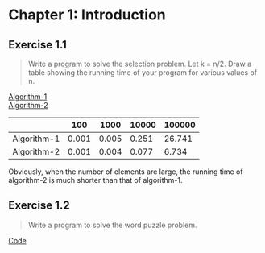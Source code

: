#  Chapter 1: Introduction
## Exercise 1.1
> Write a program to solve the selection problem. Let k = n/2. Draw a table showing the running time of your program for various values of n.

[Algorithm-1](https://github.com/seineo/Solutions-for-Data-Structures-and-Algorithm-Analysis-in-C-2th-exercises/blob/master/ch01/ex1_01_algorithm-1.cpp)  
[Algorithm-2](https://github.com/seineo/Solutions-for-Data-Structures-and-Algorithm-Analysis-in-C-2th-exercises/blob/master/ch01/ex1_01_algorithm-2.cpp)

|   |100|1000|10000|100000|
|---|---|----|-----|------|
|Algorithm-1|0.001|0.005|0.251|26.741|
|Algorithm-2|0.001|0.004|0.077|6.734|

Obviously, when the number of elements are large, the running time of algorithm-2 is much shorter than that of algorithm-1.

## Exercise 1.2
>Write a program to solve the word puzzle problem.

[Code]()
